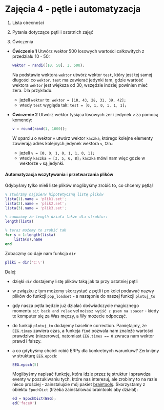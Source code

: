# Zajęcia 4 - pętle i automatyzacja

1. Lista obecności

2. Pytania dotyczące pętli i ostatnich zajęć

3. Ćwiczenia

* **Ćwiczenie 1**
  Utwórz wektor 500 losowych wartości całkowitych z przedziału 10 - 50:
  ```matlab
  wektor = randi([10, 50], 1, 500);
  ```
  Na podstawie wektora `wektor` utwórz wektor `test`, który jest tej samej długości co `wektor`. `test` ma zawierać jedynki tam, gdzie wartość wektora `wektor` jest większa od 30, wszędzie indziej powinien mieć zera.
  Dla przykładu:
  * jeżeli `wektor` to: `wektor = [10, 43, 28, 31, 39, 42];`
  * wtedy `test` wygląda tak: `test = [0, 1, 0, 1, 1, 1];`

* **Ćwiczenie 2**
  Utwórz wektor tysiąca losowych zer i jedynek `v` za pomocą komendy:
  ```matlab
  v = round(rand(1, 1000));
  ```
  W oparciu o wektor `v` utwórz wektor `kaczka`, którego kolejne elementy
  zawierają adres kolejnych jedynek wektora `v`, tzn.:
  * jeżeli `v = [0, 0, 1, 0, 1, 1, 0, 1];`
  * wtedy `kaczka = [3, 5, 6, 8];`
  `kaczka` mówi nam więc gdzie w wektorze `v` są jedynki.

#### Automatyzacja wczytywania i przetwarzania plików
Gdybyśmy tylko mieli liste plików moglibyśmy zrobić to, co chcemy pętlą!
```matlab
% stwórzmy najpierw hipotetyczną listę plików
lista(1).name = 'plik1.set';
lista(2).name = 'plik2.set';
lista(3).name = 'plik3.set';

% zauważmy że length działa także dla struktur:
length(lista)

% teraz możemy to zrobić tak
for s = 1:length(lista)
	lista(s).name
end
```

Zobaczmy co daje nam funkcja `dir`
```matlab
pliki = dir('C:\')
```

Dalej:
- dzięki `dir` dostajemy listę plików taką jak ta przy ostatniej pętli
- w związku z tym możemy skorzystać z pętli i po kolei podawać nazwy plików do funkcji `pop_loadset` - a następnie do naszej funkcji `plotuj_to`
- gdy nasza pętla będzie już działać doświadczycie magicznego momentu `sit back and relax` vel `możesz wyjść z psem na spacer` - kiedy to komputer się za Was męczy, a Wy możecie odpocząć.

- do funkcji `plotuj_to` dodajemy baseline correction. Pamiętajmy, że `EEG.times` zawiera czas, a funkcja `find` pozwala nam znaleźć wartości prawdziwe (niezerowe), natomiast `EEG.times == 0` zwraca nam wektor prawd i fałszy.

- a co gdybyśmy chcieli robić ERPy dla konkretnych warunków? Zerknijmy w strukturę `EEG.epoch`:
  ```matlab
  EEG.epoch(5)
  ```
  Moglibyśmy napisać funkcję, która idzie przez tę struktur i sprawdza eventy w poszukiwaniu tych, które nas interesuj, ale zrobimy to na razie nieco prościej - zainstalujcie mój pakiet [braintools](https://github.com/mmagnuski/braintools). Skorzystamy z obiektu `EpochDict` (trzeba zainstalować braintools aby działał):
  ```matlab
  ed = EpochDict(EEG);
  ed('face0')
  ```
